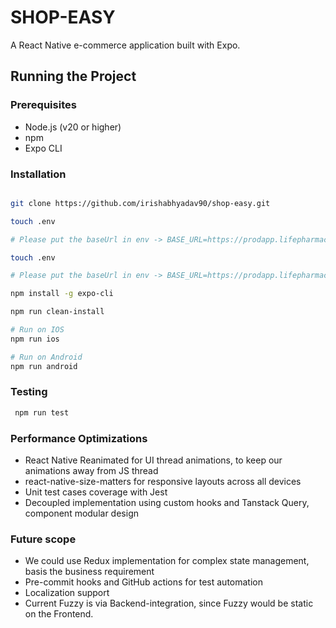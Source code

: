 # SHOP-EASY

A React Native e-commerce application built with Expo.

##  Running the Project

### Prerequisites
- Node.js (v20 or higher)
- npm
- Expo CLI

### Installation

```bash

git clone https://github.com/irishabhyadav90/shop-easy.git

touch .env

# Please put the baseUrl in env -> BASE_URL=https://prodapp.lifepharmacy.com/api

touch .env

# Please put the baseUrl in env -> BASE_URL=https://prodapp.lifepharmacy.com/api

npm install -g expo-cli

npm run clean-install

# Run on IOS
npm run ios

# Run on Android
npm run android

```


### Testing

```bash
 npm run test
```


###  Performance Optimizations

- React Native Reanimated for UI thread animations, to keep our animations away from JS thread
- react-native-size-matters for responsive layouts across all devices
- Unit test cases coverage with Jest
- Decoupled implementation using custom hooks and Tanstack Query, component modular design


###  Future scope

- We could use Redux implementation for complex state management, basis the business requirement
- Pre-commit hooks and GitHub actions for test automation
- Localization support
- Current Fuzzy is via Backend-integration, since Fuzzy would be static on the Frontend.